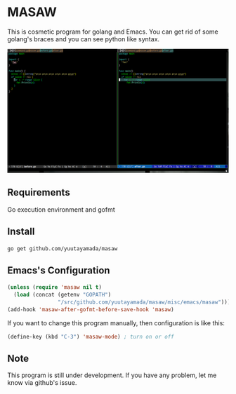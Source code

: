 # MASAW

This is cosmetic program for golang and Emacs.
You can get rid of some golang's braces and you can see python like syntax.

![Image](/masaw.png)

## Requirements

Go execution environment and gofmt

## Install

```sh
go get github.com/yuutayamada/masaw
```

## Emacs's Configuration

```lisp
(unless (require 'masaw nil t)
  (load (concat (getenv "GOPATH")
                "/src/github.com/yuutayamada/masaw/misc/emacs/masaw")))
(add-hook 'masaw-after-gofmt-before-save-hook 'masaw)
```

If you want to change this program manually, then configuration is like this:

```lisp
(define-key (kbd "C-3") 'masaw-mode) ; turn on or off
```

## Note

This program is still under development.
If you have any problem, let me know via github's issue.
